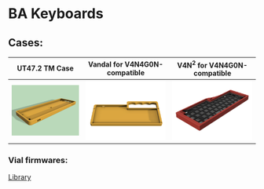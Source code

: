 # BA Keyboards

## Cases:

| UT47.2 TM Case | Vandal for V4N4G0N-compatible | V4N<sup>2</sup> for V4N4G0N-compatible |
| --- | --- | --- |
| [![UT47.2 TM Case](assets/tmcase-rgb-lp.png)](https://github.com/ba-keyboards/ut47.2-cases) | [![Vandal](assets/Vandal-top-angled.png)](https://github.com/ba-keyboards/Vandal) | [![V4N<sup>2</sup>](assets/V4N2v1.png)](https://github.com/ba-keyboards/V4N-2) |


### Vial firmwares:

[Library](https://github.com/ba-keyboards/vial-firmwares)
